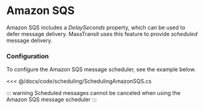 # Amazon SQS

Amazon SQS includes a _DelaySeconds_ property, which can be used to defer message delivery. MassTransit uses this feature to provide _scheduled_ message delivery.

### Configuration

To configure the Amazon SQS message scheduler, see the example below.

<<< @/docs/code/scheduling/SchedulingAmazonSQS.cs

::: warning
Scheduled messages cannot be canceled when using the Amazon SQS message scheduler
:::
